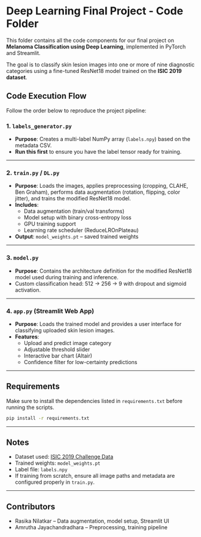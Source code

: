 # Deep Learning Final Project - Code Folder

This folder contains all the code components for our final project on **Melanoma Classification using Deep Learning**, implemented in PyTorch and Streamlit.

The goal is to classify skin lesion images into one or more of nine diagnostic categories using a fine-tuned ResNet18 model trained on the **ISIC 2019 dataset**.

## Code Execution Flow

Follow the order below to reproduce the project pipeline:

### 1. `labels_generator.py`  
- **Purpose**: Creates a multi-label NumPy array (`labels.npy`) based on the metadata CSV.
- **Run this first** to ensure you have the label tensor ready for training.

---

### 2. `train.py` / `DL.py`  
- **Purpose**: Loads the images, applies preprocessing (cropping, CLAHE, Ben Graham), performs data augmentation (rotation, flipping, color jitter), and trains the modified ResNet18 model.
- **Includes**:
  - Data augmentation (train/val transforms)
  - Model setup with binary cross-entropy loss
  - GPU training support
  - Learning rate scheduler (ReduceLROnPlateau)
- **Output**: `model_weights.pt` – saved trained weights

---

### 3. `model.py`  
- **Purpose**: Contains the architecture definition for the modified ResNet18 model used during training and inference.
- Custom classification head: 512 → 256 → 9 with dropout and sigmoid activation.

---

### 4. `app.py` (Streamlit Web App)  
- **Purpose**: Loads the trained model and provides a user interface for classifying uploaded skin lesion images.
- **Features**:
  - Upload and predict image category
  - Adjustable threshold slider
  - Interactive bar chart (Altair)
  - Confidence filter for low-certainty predictions

---

## Requirements

Make sure to install the dependencies listed in `requirements.txt` before running the scripts.

```bash
pip install -r requirements.txt
```

---

## Notes

- Dataset used: [ISIC 2019 Challenge Data](https://challenge2019.isic-archive.com/)
- Trained weights: `model_weights.pt`
- Label file: `labels.npy`
- If training from scratch, ensure all image paths and metadata are configured properly in `train.py`.

---

## Contributors

- Rasika Nilatkar – Data augmentation, model setup, Streamlit UI  
- Amrutha Jayachandradhara – Preprocessing, training pipeline
